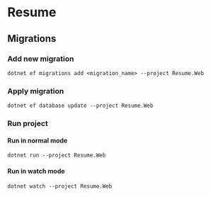# Resume

## Migrations

### Add new migration

`dotnet ef migrations add <migration_name> --project Resume.Web`

### Apply migration

`dotnet ef database update --project Resume.Web`

### Run project

#### Run in normal mode

`dotnet run --project Resume.Web`

#### Run in watch mode

`dotnet watch --project Resume.Web`

